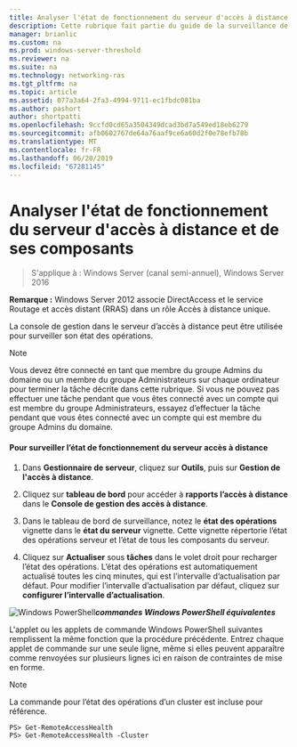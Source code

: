 ```yaml
---
title: Analyser l'état de fonctionnement du serveur d'accès à distance et de ses composants
description: Cette rubrique fait partie du guide de la surveillance de l’accès à distance et la gestion des comptes dans Windows Server 2016.
manager: brianlic
ms.custom: na
ms.prod: windows-server-threshold
ms.reviewer: na
ms.suite: na
ms.technology: networking-ras
ms.tgt_pltfrm: na
ms.topic: article
ms.assetid: 077a3a64-2fa3-4994-9711-ec1fbdc081ba
ms.author: pashort
author: shortpatti
ms.openlocfilehash: 9ccfd0cd65a3504349dcad3bd7a549ed18eb6279
ms.sourcegitcommit: afb0602767de64a76aaf9ce6a60d2f0e78efb78b
ms.translationtype: MT
ms.contentlocale: fr-FR
ms.lasthandoff: 06/20/2019
ms.locfileid: "67281145"
---
```

# <a name="monitor-the-operations-status-of-the-remote-access-server-and-its-components"></a>Analyser l'état de fonctionnement du serveur d'accès à distance et de ses composants

>S'applique à : Windows Server (canal semi-annuel), Windows Server 2016

**Remarque :** Windows Server 2012 associe DirectAccess et le service Routage et accès distant (RRAS) dans un rôle Accès à distance unique.  
  
La console de gestion dans le serveur d’accès à distance peut être utilisée pour surveiller son état des opérations.  
  
> [!NOTE]  
> Vous devez être connecté en tant que membre du groupe Admins du domaine ou un membre du groupe Administrateurs sur chaque ordinateur pour terminer la tâche décrite dans cette rubrique. Si vous ne pouvez pas effectuer une tâche pendant que vous êtes connecté avec un compte qui est membre du groupe Administrateurs, essayez d’effectuer la tâche pendant que vous êtes connecté avec un compte qui est membre du groupe Admins du domaine.  
  
#### <a name="to-monitor-the-remote-access-server-operations-status"></a>Pour surveiller l’état de fonctionnement du serveur accès à distance  
  
1.  Dans **Gestionnaire de serveur**, cliquez sur **Outils**, puis sur **Gestion de l'accès à distance**.  
  
2.  Cliquez sur **tableau de bord** pour accéder à **rapports l’accès à distance** dans le **Console de gestion des accès à distance**.  
  
3.  Dans le tableau de bord de surveillance, notez le **état des opérations** vignette dans le **état du serveur** vignette. Cette vignette répertorie l’état des opérations serveur et l’état de tous les composants du serveur.  
  
4.  Cliquez sur **Actualiser** sous **tâches** dans le volet droit pour recharger l’état des opérations. L’état des opérations est automatiquement actualisé toutes les cinq minutes, qui est l’intervalle d’actualisation par défaut. Pour modifier l’intervalle d’actualisation par défaut, cliquez sur **configurer l’intervalle d’actualisation**.  
  
![Windows PowerShell](../../../media/Monitor-the-operations-status-of-the-Remote-Access-server-and-its-components/PowerShellLogoSmall.gif)***<em>commandes Windows PowerShell équivalentes</em>***  
  
L'applet ou les applets de commande Windows PowerShell suivantes remplissent la même fonction que la procédure précédente. Entrez chaque applet de commande sur une seule ligne, même si elles peuvent apparaître comme renvoyées sur plusieurs lignes ici en raison de contraintes de mise en forme.  
  
> [!NOTE]  
> La commande pour l’état des opérations d’un cluster est incluse pour référence.  
  
```  
PS> Get-RemoteAccessHealth  
PS> Get-RemoteAccessHealth -Cluster  
```  
  


